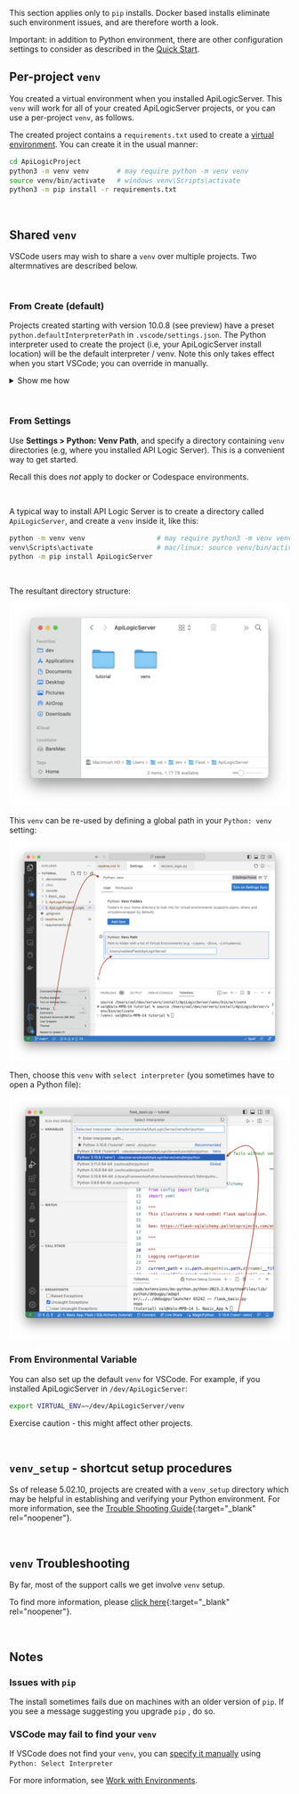 This section applies only to `pip` installs.  Docker based installs eliminate such environment issues, and are therefore worth a look.

Important: in addition to Python environment, there are other configuration settings to consider as described in the [Quick Start](IDE-Execute.md).

## Per-project `venv`

You created a virtual environment when you installed ApiLogicServer.  This ```venv``` will work for all of your created ApiLogicServer projects, or you can use a per-project ```venv```, as follows.

The created project contains a ```requirements.txt``` used to create a [virtual environment](https://docs.python.org/3/library/venv.html).
You can create it in the usual manner:

```sh
cd ApiLogicProject
python3 -m venv venv       # may require python -m venv venv
source venv/bin/activate   # windows venv\Scripts\activate
python3 -m pip install -r requirements.txt
```
&nbsp;

## Shared `venv`

VSCode users may wish to share a `venv` over multiple projects.  Two altermnatives are described below.

&nbsp;

### From Create (default)

Projects created starting with version 10.0.8 (see preview) have a preset `python.defaultInterpreterPath` in `.vscode/settings.json`.  The Python interpreter used to create the project (i.e, your ApiLogicServer install location) will be the default interpreter / venv.  Note this only takes effect when you start VSCode; you can override in manually.

<details markdown>

<summary> Show me how </summary>

![Installed venv](images/tutorial/setup/default-interpreter.png)

</details>

&nbsp;

### From Settings

Use __Settings > Python: Venv Path__, and specify a directory containing `venv` directories (e.g, where you installed API Logic Server).  This is a convenient way to get started.

Recall this does _not_ apply to docker or Codespace environments.  

&nbsp;

A typical way to install API Logic Server is to create a directory called `ApiLogicServer`, and create a `venv` inside it, like this:

```bash title="Install API Logic Server in a Virtual Environment"
python -m venv venv                  # may require python3 -m venv venv
venv\Scripts\activate                # mac/linux: source venv/bin/activate
python -m pip install ApiLogicServer
```

&nbsp;

The resultant directory structure:

![Installed venv](images/tutorial/setup/install-dirs.png)

This `venv` can be re-used by defining a global path in your `Python: venv` setting:

![Settings to define global venv](images/tutorial/setup/settings-python-venv.png)

Then, choose this `venv` with `select interpreter` (you sometimes have to open a Python file):

![Select global venv](images/tutorial/setup/select-interpreter.png)

</details>


### From Environmental Variable

You can also set up the default `venv` for VSCode.  For example, if you installed ApiLogicServer in `/dev/ApiLogicServer`:

```bash
export VIRTUAL_ENV=~/dev/ApiLogicServer/venv
```
Exercise caution - this might affect other projects.

&nbsp;

## `venv_setup` - shortcut setup procedures

Ss of release 5.02.10, projects are created with a `venv_setup` directory which may be helpful in establishing and verifying your Python environment.  For more information, see the [Trouble Shooting Guide](Troubleshooting.md#ide-issues){:target="_blank" rel="noopener"}.

&nbsp;

## `venv` Troubleshooting

By far, most of the support calls we get involve `venv` setup.

To find more information, please [click here](Troubleshooting.md#verify-your-python-environment){:target="_blank" rel="noopener"}.

&nbsp;

## Notes

### Issues with `pip`

The install sometimes fails due on machines with an older version of `pip`.  If you see a message suggesting you upgrade  `pip` , do so.

### VSCode may fail to find your `venv`

If VSCode does not find your `venv`, you can [specify it manually](https://code.visualstudio.com/docs/python/environments#_manually-specify-an-interpreter) using `Python: Select Interpreter`

For more information, see [Work with Environments](https://code.visualstudio.com/docs/python/environments#_work-with-environments).